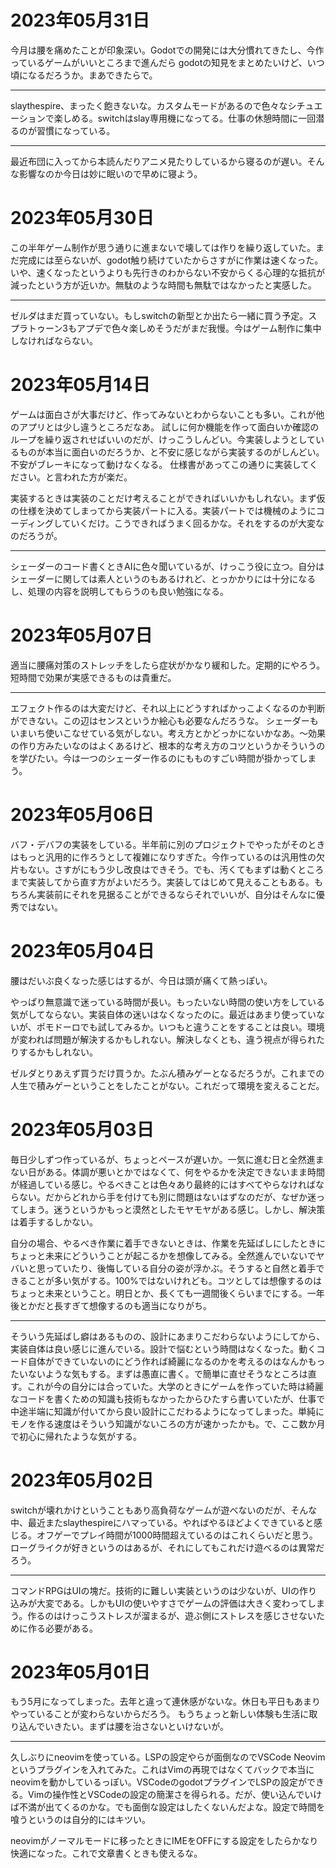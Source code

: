   # 2023年05月31日

今月は腰を痛めたことが印象深い。Godotでの開発には大分慣れてきたし、今作っているゲームがいいところまで進んだら
godotの知見をまとめたいけど、いつ頃になるだろうか。まあできたらで。

---

slaythespire、まったく飽きないな。カスタムモードがあるので色々なシチュエーションで楽しめる。switchはslay専用機になってる。仕事の休憩時間に一回潜るのが習慣になっている。

---

  最近布団に入ってから本読んだりアニメ見たりしているから寝るのが遅い。そんな影響なのか今日は妙に眠いので早めに寝よう。

 # 2023年05月30日

この半年ゲーム制作が思う通りに進まないで壊しては作りを繰り返していた。まだ完成には至らないが、godot触り続けていたからさすがに作業は速くなった。いや、速くなったというよりも先行きのわからない不安からくる心理的な抵抗が減ったという方が近いか。無駄のような時間も無駄ではなかったと実感した。

---

ゼルダはまだ買っていない。もしswitchの新型とか出たら一緒に買う予定。スプラトゥーン3もアプデで色々楽しめそうだがまだ我慢。今はゲーム制作に集中しなければならない。

 
 # 2023年05月14日

 ゲームは面白さが大事だけど、作ってみないとわからないことも多い。これが他のアプリとは少し違うところだなあ。
 試しに何か機能を作って面白いか確認のループを繰り返されせばいいのだが、けっこうしんどい。今実装しようとしているものが本当に面白いのだろうか、と不安に感じながら実装するのがしんどい。不安がブレーキになって動けなくなる。
 仕様書があってこの通りに実装してください。と言われた方が楽だ。
 
 実装するときは実装のことだけ考えることができればいいかもしれない。まず仮の仕様を決めてしまってから実装パートに入る。実装パートでは機械のようにコーディングしていくだけ。こうできればうまく回るかな。それをするのが大変なのだろうが。
 
 ---
 
 シェーダーのコード書くときAIに色々聞いているが、けっこう役に立つ。自分はシェーダーに関しては素人というのもあるけれど、とっかかりには十分になるし、処理の内容を説明してもらうのも良い勉強になる。


# 2023年05月07日

適当に腰痛対策のストレッチをしたら症状がかなり緩和した。定期的にやろう。短時間で効果が実感できるものは貴重だ。

--- 

エフェクト作るのは大変だけど、それ以上にどうすればかっこよくなるのか判断ができない。この辺はセンスというか絵心も必要なんだろうな。
シェーダーもいまいち使いこなせている気がしない。考え方とかどっかにないかなあ。～効果の作り方みたいなのはよくあるけど、根本的な考え方のコツというかそういうのを学びたい。今は一つのシェーダー作るのにもものすごい時間が掛かってしまう。

# 2023年05月06日

バフ・デバフの実装をしている。半年前に別のプロジェクトでやったがそのときはもっと汎用的に作ろうとして複雑になりすぎた。今作っているのは汎用性の欠片もない。さすがにもう少し改良はできそう。でも、汚くてもまずは動くところまで実装してから直す方がよいだろう。実装してはじめて見えることもある。もちろん実装前にそれを見据ることができるならそれでいいが、自分はそんなに優秀ではない。


# 2023年05月04日

腰はだいぶ良くなった感じはするが、今日は頭が痛くて熱っぽい。

やっぱり無意識で迷っている時間が長い。もったいない時間の使い方をしている気がしてならない。実装自体の迷いはなくなったのに。最近はあまり使っていないが、ポモドーロでも試してみるか。いつもと違うことをすることは良い。環境が変われば問題が解決するかもしれない。解決しなくとも、違う視点が得られたりするかもしれない。

ゼルダとりあえず買うだけ買うか。たぶん積みゲーとなるだろうが。これまでの人生で積みゲーということをしたことがない。これだって環境を変えることだ。




# 2023年05月03日

毎日少しずつ作っているが、ちょっとペースが遅いか。一気に進む日と全然進まない日がある。体調が悪いとかではなくて、何をやるかを決定できないまま時間が経過している感じ。やるべきことは色々あり最終的にはすべてやらなければならない。だからどれから手を付けても別に問題はないはずなのだが、なぜか迷ってしまう。迷うというかもっと漠然としたモヤモヤがある感じ。しかし、解決策は着手するしかない。

自分の場合、やるべき作業に着手できないときは、作業を先延ばしにしたときにちょっと未来にどういうことが起こるかを想像してみる。全然進んでいないでヤバいと思っていたり、後悔している自分の姿が浮かぶ。そうすると自然と着手できることが多い気がする。100%ではないけれども。コツとしては想像するのはちょっと未来ということ。明日とか、長くても一週間後くらいまでにする。一年後とかだと長すぎて想像するのも適当になりがち。

---


そういう先延ばし癖はあるものの、設計にあまりこだわらないようにしてから、実装自体は良い感じに進んでいる。設計で悩むという時間はなくなった。動くコード自体ができていないのにどう作れば綺麗になるのかを考えるのはなんかもったいないような気もする。まずは愚直に書く。で簡単に直せそうなところは直す。これが今の自分には合っていた。大学のときにゲームを作っていた時は綺麗なコードを書くための知識も技術もなかったからひたすら書いていたが、仕事で中途半端に知識が付いてから良い設計にこだわるようになってしまった。単純にモノを作る速度はそういう知識がないころの方が速かったかも。で、ここ数か月で初心に帰れたような気がする。




# 2023年05月02日


switchが壊れかけということもあり高負荷なゲームが遊べないのだが、そんな中、最近またslaythespireにハマっている。やればやるほどよくできていると感じる。オフゲーでプレイ時間が1000時間超えているのはこれくらいだと思う。ローグライクが好きというのはあるが、それにしてもこれだけ遊べるのは異常だろう。

---

コマンドRPGはUIの塊だ。技術的に難しい実装というのは少ないが、UIの作り込みが大変である。しかもUIの使いやすさでゲームの評価は大きく変わってしまう。作るのはけっこうストレスが溜まるが、遊ぶ側にストレスを感じさせないために作る必要がある。


# 2023年05月01日

もう5月になってしまった。去年と違って連休感がないな。休日も平日もあまりやっていることが変わらないからだろう。
もうちょっと新しい体験も生活に取り込んでいきたい。まずは腰を治さないといけないが。

---

久しぶりにneovimを使っている。LSPの設定やらが面倒なのでVSCode Neovimというプラグインを入れてみた。これはVimの再現ではなくてバックで本当にneovimを動かしているっぽい。VSCodeのgodotプラグインでLSPの設定ができる。Vimの操作性とVSCodeの設定の簡潔さを得られる。だが、使い込んでいけば不満が出てくるのかな。でも面倒な設定はしたくないんだよな。設定で時間を喰うというのは自分的にはキツい。

neovimがノーマルモードに移ったときにIMEをOFFにする設定をしたらかなり快適になった。これで文章書くときも使えるな。
